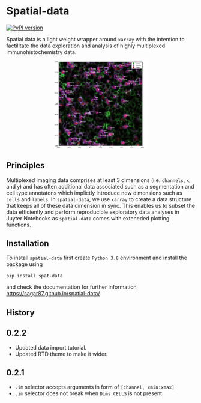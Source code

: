 # Spatial-data

[![PyPI version](https://badge.fury.io/py/spat-data.svg)](https://badge.fury.io/py/spat-data)

Spatial data is a light weight wrapper around `xarray` with the intention to factilitate the data exploration and analysis of highly multiplexed immunohistochemistry data.

<p align="center" width="100%">
    <img width="50%" src="docs/preview.png">
</p>

## Principles

Multiplexed imaging data comprises at least 3 dimensions (i.e. `channels`, `x`, and `y`) and has often additional data associated such as a segmentation and cell type annotatons which implictly introduce new dimensions such as `cells` and `labels`. In `spatial-data`, we use `xarray` to create a data structure that keeps all of these data dimension in sync. This enables us to subset the data efficiently and perform reproducible exploratory data analyses in Juyter Notebooks as `spatial-data` comes with exteneded plotting functions.


## Installation

To install `spatial-data` first create `Python 3.8` environment and install the package using 

```
pip install spat-data
```

and check the documentation for further information https://sagar87.github.io/spatial-data/.


## History


## 0.2.2

* Updated data import tutorial.
* Updated RTD theme to make it wider.

## 0.2.1

* `.im` selector accepts arguments in form of `[channel, xmin:xmax]`
* `.im` selector does not break when `Dims.CELLS` is not present


